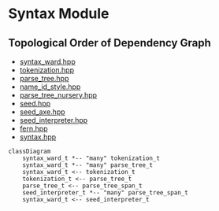 # Syntax Module

## Topological Order of Dependency Graph

* [syntax_ward.hpp](syntax_ward.hpp)
* [tokenization.hpp](tokenization.hpp)
* [parse_tree.hpp](parse_tree.hpp)
* [name_id_style.hpp](name_id_style.hpp)
* [parse_tree_nursery.hpp](parse_tree_nursery.hpp)
* [seed.hpp](seed.hpp)
* [seed_axe.hpp](seed_axe.hpp)
* [seed_interpreter.hpp](seed_interpreter.hpp)
* [fern.hpp](fern.hpp)
* [syntax.hpp](syntax.hpp)

```mermaid
classDiagram
    syntax_ward_t *-- "many" tokenization_t
    syntax_ward_t *-- "many" parse_tree_t
    syntax_ward_t <-- tokenization_t
    tokenization_t <-- parse_tree_t
    parse_tree_t <-- parse_tree_span_t
    seed_interpreter_t *-- "many" parse_tree_span_t
    syntax_ward_t <-- seed_interpreter_t
```
